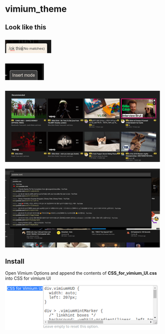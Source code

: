 # vimium_theme

## Look like this

## ![](img/2020-02-25_15-10_1.png)

## ![](img/2020-02-25_15-10.png)

## ![](img/2020-02-25_15-10_2.png)

![](img/2020-02-25_15-09_1.png)

## Install

Open Vimium Options and append the contents of **CSS_for_vimium_UI.css** into CSS for vimium UI
![](img/2020-02-25_15-09.png)
